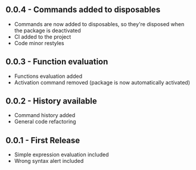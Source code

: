 ## 0.0.4 - Commands added to disposables
* Commands are now added to disposables, so they're disposed when the package is
deactivated
* CI added to the project
* Code minor restyles

## 0.0.3 - Function evaluation
* Functions evaluation added
* Activation command removed (package is now automatically activated)

## 0.0.2 - History available
* Command history added
* General code refactoring

## 0.0.1 - First Release
* Simple expression evaluation included
* Wrong syntax alert included
